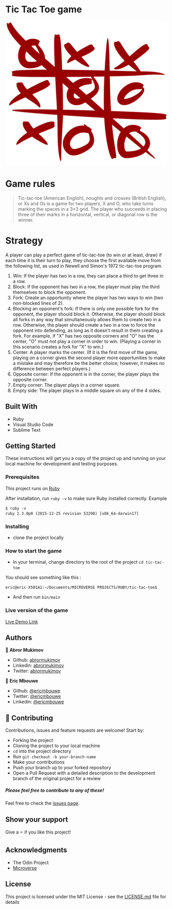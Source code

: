 # Tic Tac Toe game

![screenshot](images/tictactoe.png)

# Game rules

> Tic-tac-toe (American English), noughts and crosses (British English), or Xs and Os is a game for two players, X and O, who take turns marking the spaces in a 3×3 grid. The player who succeeds in placing three of their marks in a horizontal, vertical, or diagonal row is the winner.

# Strategy

A player can play a perfect game of tic-tac-toe (to win or at least, draw) if each time it is their turn to play, they choose the first available move from the following list, as used in Newell and Simon's 1972 tic-tac-toe program.

1. Win: If the player has two in a row, they can place a third to get three in a row.
2. Block: If the opponent has two in a row, the player must play the third themselves to block the opponent.
3. Fork: Create an opportunity where the player has two ways to win (two non-blocked lines of 2).
4. Blocking an opponent's fork: If there is only one possible fork for the opponent, the player should block it. Otherwise, the player should block all forks in any way that simultaneously allows them to create two in a row. Otherwise, the player should create a two in a row to force the opponent into defending, as long as it doesn't result in them creating a fork. For example, if "X" has two opposite corners and "O" has the center, "O" must not play a corner in order to win. (Playing a corner in this scenario creates a fork for "X" to win.)
5. Center: A player marks the center. (If it is the first move of the game, playing on a corner gives the second player more opportunities to make a mistake and may therefore be the better choice; however, it makes no difference between perfect players.)
6. Opposite corner: If the opponent is in the corner, the player plays the opposite corner.
7. Empty corner: The player plays in a corner square.
8. Empty side: The player plays in a middle square on any of the 4 sides.

## Built With

- Ruby
- Visual Studio Code
- Sublime Text


## Getting Started

These instructions will get you a copy of the project up and running on your local machine for development and testing purposes. 

### Prerequisites

This project runs on [Ruby](https://www.ruby-lang.org/en/documentation/installation/)

After installation, run `ruby -v` to make sure Ruby installed correctly. Example
```
$ ruby -v
ruby 2.3.0p0 (2015-12-25 revision 53290) [x86_64-darwin17]
```

### Installing
- clone the project locally


### How to start the game 

- In your terminal, change directory to the root of the project  `cd tic-tac-toe` 

You should see something like this :
```
eric@eric-X501A1:~/Documents/MICROVERSE PROJECTS/RUBY/tic-tac-toe$
``` 
- And then run `bin/main` 


### Live version of the game

[Live Demo Link](https://repl.it/repls/GoldGiftedMention)


## Authors

👤 **Abror Mukimov**
- Github: [abrormukimov](https://github.com/abrormukimov)
- Linkedin: [abrormukimov](https://www.linkedin.com/in/abrormukimov)
- Twitter: [abrormukimov](https://www.twitter.com/abrormukimov)

👤 **Eric Mbouwe**

- Github: [@ericmbouwe](https://github.com/ericmbouwe)
- Twitter: [@ericmbouwe](https://twitter.com/ericmbouwe)
- Linkedin: [@ericmbouwe](https://www.linkedin.com/in/ericmbouwe/)

## 🤝 Contributing

Contributions, issues and feature requests are welcome! Start by:

* Forking the project
* Cloning the project to your local machine
* `cd` into the project directory
* Run `git checkout -b your-branch-name`
* Make your contributions
* Push your branch up to your forked repository
* Open a Pull Request with a detailed description to the development branch of the original project for a review

##### Please feel free to contribute to any of these!

Feel free to check the [issues page](https://github.com/abrormukimov/tic-tac-toe/issues).

## Show your support

Give a ⭐️ if you like this project!

## Acknowledgments

- The Odin Project
- [Microverse](microverse.org)


## License

This project is licensed under the MIT License - see the [LICENSE.md](LICENSE.md) file for details